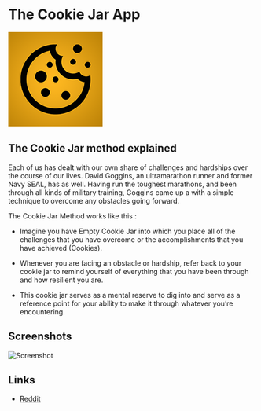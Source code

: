 # The Cookie Jar App

![CookieJ Logo](/public/images/ios/apple-touch-icon.png)

## The Cookie Jar method explained

Each of us has dealt with our own share of challenges and hardships over the course of our lives. David Goggins, an ultramarathon runner and former Navy SEAL, has as well. Having run the toughest marathons, and been through all kinds of military training, Goggins came up a with a simple technique to overcome any obstacles going forward.

The Cookie Jar Method works like this :

- Imagine you have Empty Cookie Jar into which you place all of the challenges that you have overcome or the accomplishments that you have achieved (Cookies).

- Whenever you are facing an obstacle or hardship, refer back to your cookie jar to remind yourself of everything that you have been through and how resilient you are.

- This cookie jar serves as a mental reserve to dig into and serve as a reference point for your ability to make it through whatever you’re encountering.
## Screenshots
![Screenshot](https://imgur.com/vl5FUO7.png)

## Links
- [Reddit](https://www.reddit.com/r/davidgoggins/comments/le2cns/david_goggins_cookie_jar_method_showed_me_how_to/)
